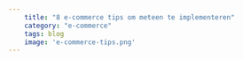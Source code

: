 ```yaml
---
    title: "8 e-commerce tips om meteen te implementeren"
    category: "e-commerce"
    tags: blog
    image: 'e-commerce-tips.png'
---
```

